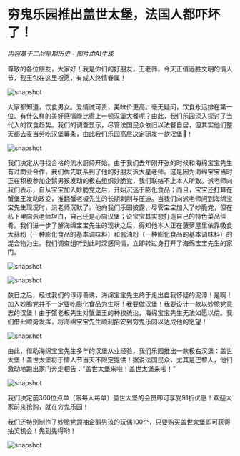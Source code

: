 # 穷鬼乐园推出盖世太堡，法国人都吓坏了！

*内容基于二战早期历史 - 图片由AI生成*

尊敬的各位朋友，大家好！我是你们的好朋友，王老师。今天正值远胜文明的情人节，我王包在这里祝愿，有成人终情眷属！

![snapshot](img/2024021301.png)

大家都知道，饮食男女。爱情诚可贵，美味价更高。毫无疑问，饮食永远排在第一位。有什么样的美好感情能比得上一顿汉堡大餐呢？由此，我们乐园深入探讨了当代人的饮食趋势。我们的调查显示，尽管法国民众依旧以法餐自居，但其实他们整天都去麦当劳吃汉堡薯条，由此我们乐园高层决定研发一款汉堡🍔！

![snapshot](img/2024021302.png)

我们决定从寻找合格的流水厨师开始。由于我们去年刚开张的时候和海绵宝宝先生有过商业合作，我们优先联系到了他的好朋友派大星老师。这是因为海绵宝宝当时正在积极参加企鹅男孩发动的极右组织妙脆党，我们联络不上本人所致。派老师向我们表示，自从宝宝加入妙脆党之后，开始沉迷于膨化食品；而且，宝宝还打算在蟹堡王发动政变，推翻蟹老板先生的长期剥削与压迫。当我们向派老师问到海绵宝宝先生现况时，派老师沉默了。他向我们乐园披露，尽管宝宝加入了妙脆党，但在私下里向派老师坦白，自己还是心向汉堡；说宝宝其实想打造自己的特色菜品佳肴。我们进一步了解海绵宝宝先生的现状之后，得知他本人正在菠萝屋里依靠吸食大蒜粉（一种膨化食品的基本调味料）和酱油粉（一种膨化食品的基本调味料）的混合物为生。我们调查组听到此时深感同情，立即转过身打开了海绵宝宝先生的家门。

![snapshot](img/2024021303.png)

![snapshot](img/2024021304.jpeg)

数日之后，经过我们的谆谆善诱，海绵宝宝先生终于走出自我怀疑的泥潭！是啊！加入妙脆党并不一定要吃膨化食品为生呀！我要做汉堡！我要设计一款以妙脆党意志的汉堡！由于蟹老板先生对蟹堡王的神权统治，海绵宝宝先生无法如愿以偿。我们借此顺势发挥，将海绵宝宝先生顺利招安到穷鬼乐园以达成他的愿望！

![snapshot](img/2024021305.png)

由此，借助海绵宝宝先生多年的汉堡从业经验，我们乐园推出一款极右汉堡：盖世太堡！盖世太堡将于情人节当天不限定提供！据说法国民众，尤其是巴黎人，他们激动地跑出家门奔走相告：“盖世太堡来啦！盖世太堡来啦！”

![snapshot](img/2024021306.png)

我们决定前300位点单（限每人每单）盖世太堡的会员即可享受91折优惠！欢迎大家前来抢购，就在穷鬼乐园！

我们还特别制作了妙脆党领袖企鹅男孩的玩偶100个，只要购买盖世太堡即可获得抽奖机会！先到先得哟！

![snapshot](img/2024021307.png)